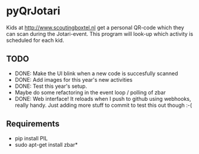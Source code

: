 pyQrJotari
==========

Kids at http://www.scoutingboxtel.nl get a personal QR-code which they can scan during the Jotari-event. 
This program will look-up which activity is scheduled for each kid. 

TODO
----
- DONE: Make the UI blink when a new code is succesfully scanned
- DONE: Add images for this year's new activities
- DONE: Test this year's setup.
- Maybe do some refactoring in the event loop / polling of zbar
- DONE: Web interface! It reloads when I push to github using webhooks, really handy. Just adding more stuff to commit to test this out though :-(

Requirements
------------
- pip install PIL
- sudo apt-get install zbar*
